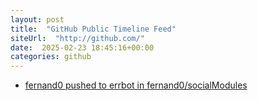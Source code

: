 ```yaml
---
layout: post
title:  "GitHub Public Timeline Feed"
siteUrl:  "http://github.com/"
date:  2025-02-23 18:45:16+00:00
categories: github
---
```

*  [fernand0 pushed to errbot in fernand0/socialModules](https://github.com/fernand0/socialModules/compare/e7ceb0374b...7f1f87e701)
